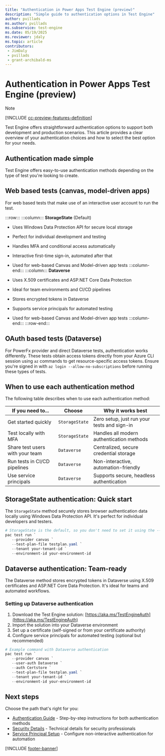 ```yaml
---
title: "Authentication in Power Apps Test Engine (preview)"
description: "Simple guide to authentication options in Test Engine"
author: pvillads
ms.author: pvillads
ms.subservice: test-engine
ms.date: 05/19/2025
ms.reviewer: jdaly
ms.topic: article
contributors:
 - JimDaly
 - pvillads
 - grant-archibald-ms
---
```


# Authentication in Power Apps Test Engine (preview)

> [!NOTE]
> [!INCLUDE [cc-preview-features-definition](../includes/cc-preview-features-definition.md)]

Test Engine offers straightforward authentication options to support both development and production scenarios. This article provides a clear overview of your authentication choices and how to select the best option for your needs.

## Authentication made simple

Test Engine offers easy-to-use authentication methods depending on the type of test you're looking to create.

## Web based tests (canvas, model-driven apps)

For web based tests that make use of an interactive user account to run the test.

:::row:::
   :::column:::
**StorageState** (Default)

- Uses Windows Data Protection API for secure local storage
- Perfect for individual development and testing
- Handles MFA and conditional access automatically
- Interactive first-time sign-in, automated after that
- Used for web-based Canvas and Model-driven app tests
   :::column-end:::
   :::column:::
**Dataverse**

- Uses X.509 certificates and ASP.NET Core Data Protection
- Ideal for team environments and CI/CD pipelines
- Stores encrypted tokens in Dataverse
- Supports service principals for automated testing
- Used for web-based Canvas and Model-driven app tests
   :::column-end:::
:::row-end:::

## OAuth based tests (Dataverse)

For PowerFx provider and direct Dataverse tests, authentication works differently. These tests obtain access tokens directly from your Azure CLI session using `az` commands to get resource-specific access tokens. Ensure you're signed in with `az login --allow-no-subscriptions` before running these types of tests.

## When to use each authentication method

The following table describes when to use each authentication method:

| If you need to... | Choose | Why it works best |
|-------------------|--------|-------------------|
| Get started quickly | `StorageState` | Zero setup, just run your tests and sign-in |
| Test locally with MFA | `StorageState` | Handles all modern authentication methods |
| Share test users with your team | `Dataverse` | Centralized, secure credential storage |
| Run tests in CI/CD pipelines | `Dataverse` | Non-interactive, automation-friendly |
| Use service principals | `Dataverse` | Supports secure, headless authentication |

## StorageState authentication: Quick start

The `StorageState` method securely stores browser authentication data locally using Windows Data Protection API. It's perfect for individual developers and testers.

```powershell
# StorageState is the default, so you don't need to set it using the --user-auth parameter
pac test run `
   --provider canvas `
   --test-plan-file testplan.yaml `
   --tenant your-tenant-id `
   --environment-id your-environment-id
```

## Dataverse authentication: Team-ready

The Dataverse method stores encrypted tokens in Dataverse using X.509 certificates and ASP.NET Core Data Protection. It's ideal for teams and automated workflows.

### Setting up Dataverse authentication

1. Download the Test Engine solution: [https://aka.ms/TestEngineAuth](https://aka.ms/TestEngineAuth)
2. Import the solution into your Dataverse environment
3. Set up a certificate (self-signed or from your certificate authority)
4. Configure service principals for automated testing (optional but recommended)

```powershell
# Example command with Dataverse authentication
pac test run `
   --provider canvas `
   --user-auth Dataverse `
   --auth Certstore `
   --test-plan-file testplan.yaml `
   --tenant your-tenant-id `
   --environment-id your-environment-id
```

## Next steps

Choose the path that's right for you:

- [Authentication Guide](authentication-guide.md) - Step-by-step instructions for both authentication methods
- [Security Details](authentication-security.md) - Technical details for security professionals
- [Service Principal Setup](authentication-guide.md#setting-up-service-principals-for-cicd) - Configure non-interactive authentication for automation

[!INCLUDE [footer-banner](../includes/footer-banner.md)]
